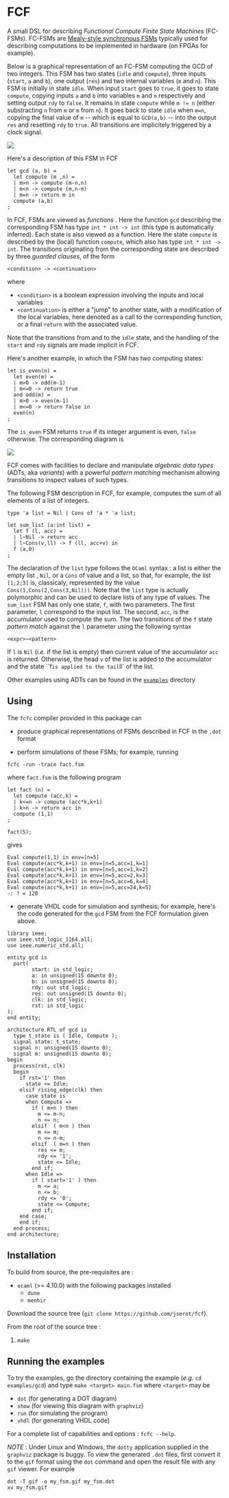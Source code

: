 FCF 
===

A small DSL for describing _Functional Compute Finite State Machines_ (FC-FSMs). FC-FSMs are
[Mealy-style synchronous FSMs](https://github.com/jserot/fsml) typically used for describing
computations to be implemented in hardware (on FPGAs for example).

Below is a graphical representation of an FC-FSM computing the GCD of two integers.
This FSM has two states (`idle` and `compute`), three inputs (`start`, `a` and `b`), one output
(`res`) and two internal variables (`m` and `n`).
This FSM is initially in state `idle`. When input `start` goes to `true`, it goes to state
`compute`, copying inputs `a` and `b` into variables `m` and `n` respectively and setting output
`rdy` to `false`. It remains in state `compute` while `m != n` (either substracting `n` from `m` or
`m` from `n`). It goes back to state `idle` when `m=n`, copying the final value of `m` -- which is
equal to `GCD(a,b)` -- into the output `res` and resetting `rdy` to `true`. All
transitions are implicitely triggered by a clock signal. 

![](https://github.com/jserot/fcf/blob/master/doc/figs/gcd.png "")

Here's a description of this FSM in FCF

```
let gcd (a, b) =
  let compute (m ,n) = 
  | m>n -> compute (m-n,n)
  | m<n -> compute (m,n-m)
  | m=n -> return m in
  compute (a,b)
;
```

In FCF, FSMs are viewed as _functions_ . Here the function `gcd` describing the corresponding FSM
has type `int * int -> int` (this type is automatically inferred). Each state is also viewed as a
function. Here the state `compute` is described by the (local) function `compute`, which also has
type `int * int -> int`. The transitions originating from the corresponding state are
described by three _guarded clauses_, of the form

```
<condition> -> <continuation>
```

where 
- `<condition>` is a boolean expression involving the inputs and local variables
- `<continuation>` is either a "jump" to another state, with a modification of the local variables,
  here denoted as a call to the corresponding function, or a final `return` with the associated
  value.

Note that the transitions from and to the `idle` state, and the handling of the `start` and `rdy`
  signals are made implicit in FCF.

Here's another example, in which the FSM has two computing states:

```
let is_even(n) =
  let even(m) = 
  | m>0 -> odd(m-1)
  | m<=0 -> return true
  and odd(m) = 
  | m>0 -> even(m-1)
  | m<=0 -> return false in
  even(n)
;
```

The `is_even` FSM returns `true` if its integer argument is even, `false` otherwise.
The corresponding diagram is

![](https://github.com/jserot/fcf/blob/master/doc/figs/even.png "")

FCF comes with facilities to declare and manipulate _algebraic data types_ (ADTs, aka _variants_) with a
powerful _pattern matching_ mechanism allowing transitions to inspect values of such types.

The following FSM description in FCF, for example, computes the sum of all elements of a list of
integers.

```
type 'a list = Nil | Cons of 'a * 'a list; 

let sum_list (a:int list) = 
  let f (l, acc) =
  | l~Nil -> return acc 
  | l~Cons(v,ll) -> f (ll, acc+v) in
  f (a,0)
;
```

The declaration of the `list` type follows the `OCaml` syntax : a list is either the empty list ,
`Nil`, or a `Cons` of value and a list, so that, for example, the list `[1;2;3]` is, classicaly,
represented by the value `Cons(1,Cons(2,Cons(3,Nil)))`.  Note that the `list` type is actually
polymorphic and can be used to declare lists of any type of values. The `sum_list` FSM has only one
state, `f`, with two parameters. The first parameter, `l` correspond to the input list. The second,
`acc`, is the accumulator used to compute the sum.  The two transitions of the `f` state _pattern
match_ against the `l` parameter using the following syntax

```
<expr>~<pattern>
```

If `l` is `Nil` (_i.e._ if the list is empty) then current value of the accumulator `acc` is
returned. Otherwise, the head `v` of the list is added to the accumulator and the state ``f` is
applied to the tail `ll` of the list. 

Other examples using ADTs can be found in the
[`examples`](https://github.com/jserot/fcf/tree/master/examples) directory

Using
-----
  
The `fcfc` compiler provided in this package can

* produce graphical representations of FSMs described in FCF in the `.dot` format

* perform simulations of these FSMs; for example, running

```
fcfc -run -trace fact.fsm
```

where `fact.fsm` is the following program

```
let fact (n) =
  let compute (acc,k) = 
  | k<=n -> compute (acc*k,k+1)
  | k>n -> return acc in
  compute (1,1)
;

fact(5);
```

gives 

```
Eval compute(1,1) in env=[n=5]
Eval compute(acc*k,k+1) in env=[n=5,acc=1,k=1]
Eval compute(acc*k,k+1) in env=[n=5,acc=1,k=2]
Eval compute(acc*k,k+1) in env=[n=5,acc=2,k=3]
Eval compute(acc*k,k+1) in env=[n=5,acc=6,k=4]
Eval compute(acc*k,k+1) in env=[n=5,acc=24,k=5]
-: ? = 120
```


* generate VHDL code for simulation and synthesis; for example, here's the code generated for the
  `gcd` FSM from the FCF formulation given above.
  
```
library ieee;
use ieee.std_logic_1164.all;
use ieee.numeric_std.all;

entity gcd is
  port(
        start: in std_logic;
        a: in unsigned(15 downto 0);
        b: in unsigned(15 downto 0);
        rdy: out std_logic;
        res: out unsigned(15 downto 0);
        clk: in std_logic;
        rst: in std_logic
);
end entity;

architecture RTL of gcd is
  type t_state is ( Idle, Compute );
  signal state: t_state;
  signal n: unsigned(15 downto 0);
  signal m: unsigned(15 downto 0);
begin
  process(rst, clk)
  begin
    if rst='1' then
      state <= Idle;
    elsif rising_edge(clk) then 
      case state is
      when Compute =>
        if ( m>n ) then
          m <= m-n;
          n <= n;
        elsif  ( m<n ) then
          m <= m;
          n <= n-m;
        elsif  ( m=n ) then
          res <= m;
          rdy <= '1';
          state <= Idle;
        end if;
      when Idle =>
        if ( start='1' ) then
          m <= a;
          n <= b;
          rdy <= '0';
          state <= Compute;
        end if;
    end case;
    end if;
  end process;
end architecture;
```

Installation
------------

To build from source, the pre-requisites are :

* `ocaml` (>= 4.10.0) with the following packages installed
  - `dune`
  - `menhir`

Download the source tree (`git clone https://github.com/jserot/fcf`).

From the root of the source tree :

1. `make`

Running the examples
--------------------

To try the examples, go the directory containing the example (*e.g.* `cd examples/gcd`) and type
`make <target> main.fsm` where `<target>` may be
- `dot` (for generating a DOT diagram)
- `show` (for viewing this diagram with `graphviz`)
- `run` (for simulating the program)
- `vhdl` (for generating VHDL code)

For a complete list of capabilities and options : `fcfc --help`. 

*NOTE* : Under Linux and Windows, the `dotty` application supplied in the `graphviz` package is
buggy. To view the generated `.dot` files, first convert it to the `gif` format using the
`dot` command and open the result file with any `gif` viewer. For example

```
dot -T gif -o my_fsm.gif my_fsm.dot
xv my_fsm.gif
```
